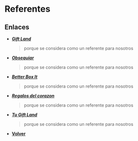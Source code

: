 # Referentes

## Enlaces
+ [***Gift Land***](https://tugiftland.com.ar/)
    > porque se considera como un referente para nosotros

+ [***Obsequiar***](https://obsequi.ar/)
    > porque se considera como un referente para nosotros

+ [***Better Box It***](https://betterboxit.empretienda.com.ar/)
    > porque se considera como un referente para nosotros

+ [***Regalos del corazon***](https://pency.app/regalosdelcorazon)
    > porque se considera como un referente para nosotros

+ [***Tu Gift Land***](https://tugiftland.com.ar/)
    > porque se considera como un referente para nosotros


+ [**Volver**](../README.md)